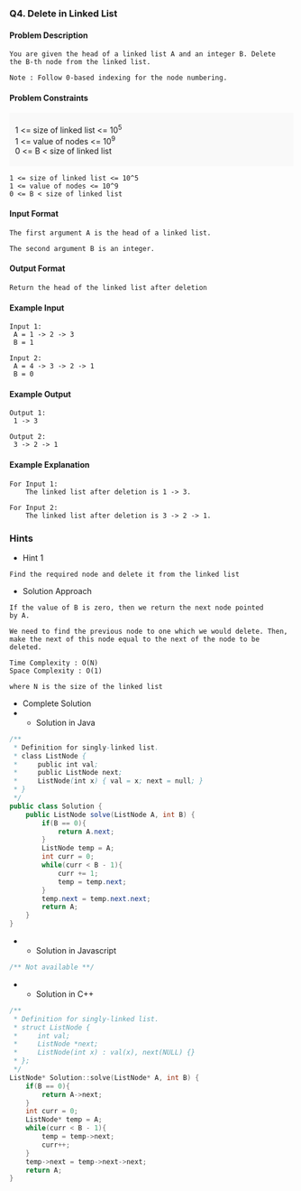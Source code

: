 ### Q4. Delete in Linked List
#### Problem Description
```text
You are given the head of a linked list A and an integer B. Delete 
the B-th node from the linked list.

Note : Follow 0-based indexing for the node numbering.
```
#### Problem Constraints
<div style="background-color: #f9f9f9; padding: 5px 10px;">
    <p>1 &lt;= size of linked list &lt;= 10<sup>5</sup><br>
    1 &lt;= value of nodes &lt;= 10<sup>9</sup><br>
    0 &lt;= B &lt; size of linked list</p>
</div>

```text
1 <= size of linked list <= 10^5
1 <= value of nodes <= 10^9
0 <= B < size of linked list
```
#### Input Format
```text
The first argument A is the head of a linked list.

The second argument B is an integer.
```
#### Output Format
```text
Return the head of the linked list after deletion
```
#### Example Input
```text
Input 1:
 A = 1 -> 2 -> 3
 B = 1

Input 2:
 A = 4 -> 3 -> 2 -> 1
 B = 0
```
#### Example Output
```text
Output 1:
 1 -> 3

Output 2:
 3 -> 2 -> 1
```
#### Example Explanation
```text
For Input 1:
    The linked list after deletion is 1 -> 3.

For Input 2:
    The linked list after deletion is 3 -> 2 -> 1.
```
### Hints
* Hint 1
```text
Find the required node and delete it from the linked list
```
* Solution Approach
```text
If the value of B is zero, then we return the next node pointed
by A.

We need to find the previous node to one which we would delete. Then,
make the next of this node equal to the next of the node to be deleted.

Time Complexity : O(N)
Space Complexity : O(1)

where N is the size of the linked list
```
* Complete Solution
* * Solution in Java
```java
/**
 * Definition for singly-linked list.
 * class ListNode {
 *     public int val;
 *     public ListNode next;
 *     ListNode(int x) { val = x; next = null; }
 * }
 */
public class Solution {
    public ListNode solve(ListNode A, int B) {
        if(B == 0){
            return A.next;
        }
        ListNode temp = A;
        int curr = 0;
        while(curr < B - 1){
            curr += 1;
            temp = temp.next;
        }
        temp.next = temp.next.next;
        return A;
    }
}
```
* * Solution in Javascript
```javascript
/** Not available **/
```
* * Solution in C++
```cpp
/**
 * Definition for singly-linked list.
 * struct ListNode {
 *     int val;
 *     ListNode *next;
 *     ListNode(int x) : val(x), next(NULL) {}
 * };
 */
ListNode* Solution::solve(ListNode* A, int B) {
    if(B == 0){
		return A->next;
	}
	int curr = 0;
	ListNode* temp = A;
	while(curr < B - 1){
		temp = temp->next;
		curr++;
	}
	temp->next = temp->next->next;
	return A;
}
```

